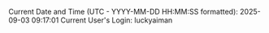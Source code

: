 Current Date and Time (UTC - YYYY-MM-DD HH:MM:SS formatted): 2025-09-03 09:17:01
Current User's Login: luckyaiman
